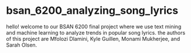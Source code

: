 # bsan_6200_analyzing_song_lyrics
hello! welcome to our BSAN 6200 final project where we use text mining and machine learning to analyze trends in popular song lyrics.
the authors of this project are Mfolozi Dlamini, Kyle Guillen, Monami Mukherjee, and Sarah Olsen.
